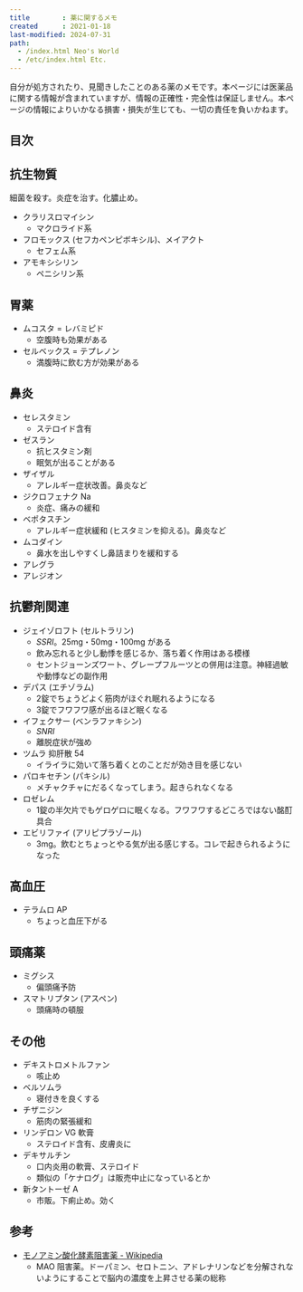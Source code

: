 ```yaml
---
title        : 薬に関するメモ
created      : 2021-01-18
last-modified: 2024-07-31
path:
  - /index.html Neo's World
  - /etc/index.html Etc.
---
```


自分が処方されたり、見聞きしたことのある薬のメモです。本ページには医薬品に関する情報が含まれていますが、情報の正確性・完全性は保証しません。本ページの情報によりいかなる損害・損失が生じても、一切の責任を負いかねます。


## 目次


## 抗生物質

細菌を殺す。炎症を治す。化膿止め。

- クラリスロマイシン
  - マクロライド系
- フロモックス (セフカペンピボキシル)、メイアクト
  - セフェム系
- アモキシシリン
  - ペニシリン系


## 胃薬

- ムコスタ = レバミピド
  - 空腹時も効果がある
- セルベックス = テプレノン
  - 満腹時に飲む方が効果がある


## 鼻炎

- セレスタミン
  - ステロイド含有
- ゼスラン
  - 抗ヒスタミン剤
  - 眠気が出ることがある
- ザイザル
  - アレルギー症状改善。鼻炎など
- ジクロフェナク Na
  - 炎症、痛みの緩和
- ベポタスチン
  - アレルギー症状緩和 (ヒスタミンを抑える)。鼻炎など
- ムコダイン
  - 鼻水を出しやすくし鼻詰まりを緩和する
- アレグラ
- アレジオン


## 抗鬱剤関連

- ジェイゾロフト (セルトラリン)
  - <dfn title="選択的セロトニン再取り込み阻害薬">SSRI</dfn>。25mg・50mg・100mg がある
  - 飲み忘れると少し動悸を感じるか、落ち着く作用はある模様
  - セントジョーンズワート、グレープフルーツとの併用は注意。神経過敏や動悸などの副作用
- デパス (エチゾラム)
  - 2錠でちょうどよく筋肉がほぐれ眠れるようになる
  - 3錠でフワフワ感が出るほど眠くなる
- イフェクサー (ベンラファキシン)
  - <dfn title="セロトニン・ノルアドレナリン再取り込み阻害薬">SNRI</dfn>
  - 離脱症状が強め
- ツムラ 抑肝散 54
  - イライラに効いて落ち着くとのことだが効き目を感じない
- パロキセチン (パキシル)
  - メチャクチャにだるくなってしまう。起きられなくなる
- ロゼレム
  - 1錠の半欠片でもゲロゲロに眠くなる。フワフワするどころではない酩酊具合
- エビリファイ (アリピプラゾール)
  - 3mg。飲むとちょっとやる気が出る感じする。コレで起きられるようになった


## 高血圧

- テラムロ AP
  - ちょっと血圧下がる


## 頭痛薬

- ミグシス
  - 偏頭痛予防
- スマトリプタン (アスペン)
  - 頭痛時の頓服


## その他

- デキストロメトルファン
  - 咳止め
- ベルソムラ
  - 寝付きを良くする
- チザニジン
  - 筋肉の緊張緩和
- リンデロン VG 軟膏
  - ステロイド含有、皮膚炎に
- デキサルチン
  - 口内炎用の軟膏、ステロイド
  - 類似の「ケナログ」は販売中止になっているとか
- 新タントーゼ A
  - 市販。下痢止め。効く


## 参考

- [モノアミン酸化酵素阻害薬 - Wikipedia](https://ja.wikipedia.org/wiki/%E3%83%A2%E3%83%8E%E3%82%A2%E3%83%9F%E3%83%B3%E9%85%B8%E5%8C%96%E9%85%B5%E7%B4%A0%E9%98%BB%E5%AE%B3%E8%96%AC)
  - MAO 阻害薬。ドーパミン、セロトニン、アドレナリンなどを分解されないようにすることで脳内の濃度を上昇させる薬の総称
